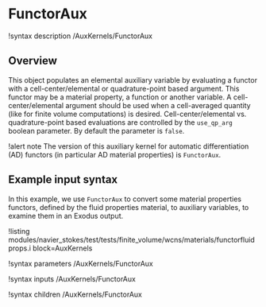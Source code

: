 # FunctorAux

!syntax description /AuxKernels/FunctorAux

## Overview

This object populates an elemental auxiliary variable by evaluating a functor
with a cell-center/elemental or quadrature-point based argument. This
functor may be a material property, a function or another variable. A cell-center/elemental
argument should be used when a cell-averaged quantity (like for finite volume
computations) is desired. Cell-center/elemental vs. quadrature-point based
evaluations are controlled by the `use_qp_arg` boolean parameter. By default the
parameter is `false`.

!alert note
The version of this auxiliary kernel for automatic differentiation (AD) functors
(in particular AD material properties) is `FunctorAux`.

## Example input syntax

In this example, we use `FunctorAux` to convert some material properties functors, defined by the fluid
properties material, to auxiliary variables, to examine them in an Exodus output.

!listing modules/navier_stokes/test/tests/finite_volume/wcns/materials/functorfluidprops.i block=AuxKernels

!syntax parameters /AuxKernels/FunctorAux

!syntax inputs /AuxKernels/FunctorAux

!syntax children /AuxKernels/FunctorAux
